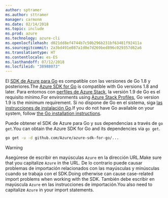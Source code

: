 ```yaml
---
author: sptramer
ms.author: sttramer
manager: carmonm
ms.date: 02/14/2018
ms.topic: include
ms.prod: azure
ms.technology: azure-cli
ms.openlocfilehash: d021dd8ef4744b7c50b296b231bf63481f92411a
ms.sourcegitcommit: 2a3bd491e087a1d0e7d269bed896c029357d62a6
ms.translationtype: HT
ms.contentlocale: es-ES
ms.lasthandoff: 07/12/2018
ms.locfileid: "38988073"
---
```

<span data-ttu-id="5b23e-101">El [SDK de Azure para Go](https://github.com/Azure/azure-sdk-for-go) es compatible con las versiones de Go 1.8 y posteriores.</span><span class="sxs-lookup"><span data-stu-id="5b23e-101">The [Azure SDK for Go](https://github.com/Azure/azure-sdk-for-go) is compatible with Go versions 1.8 and later.</span></span> <span data-ttu-id="5b23e-102">Para entornos con [perfiles de Azure Stack](https://docs.microsoft.com/azure/azure-stack/azure-stack-version-profiles), la versión 1.9 de Go es el requisito mínimo.</span><span class="sxs-lookup"><span data-stu-id="5b23e-102">For environments using [Azure Stack Profiles](https://docs.microsoft.com/azure/azure-stack/azure-stack-version-profiles), Go version 1.9 is the minimum requirement.</span></span>
<span data-ttu-id="5b23e-103">Si no dispone de Go en el sistema, siga [las instrucciones de instalación Go](https://golang.org/doc/install).</span><span class="sxs-lookup"><span data-stu-id="5b23e-103">If you do not have Go available on your system, follow [the Go installation instructions](https://golang.org/doc/install).</span></span>

<span data-ttu-id="5b23e-104">Puede obtener el SDK de Azure para Go y sus dependencias a través de `go get`.</span><span class="sxs-lookup"><span data-stu-id="5b23e-104">You can obtain the Azure SDK for Go and its dependencies via `go get`.</span></span>

```bash
go get -u -d github.com/Azure/azure-sdk-for-go/...
```

> [!WARNING]
> <span data-ttu-id="5b23e-105">Asegúrese de escribir en mayúsculas `Azure` en la dirección URL.</span><span class="sxs-lookup"><span data-stu-id="5b23e-105">Make sure that you capitalize `Azure` in the URL.</span></span> <span data-ttu-id="5b23e-106">De lo contrario puede causar problemas de importación relacionados con las mayúsculas y minúsculas cuando se trabaja con el SDK.</span><span class="sxs-lookup"><span data-stu-id="5b23e-106">Doing otherwise can cause case-related import problems when working with the SDK.</span></span> <span data-ttu-id="5b23e-107">También debe escribir en mayúscula `Azure` en las instrucciones de importación.</span><span class="sxs-lookup"><span data-stu-id="5b23e-107">You also need to capitalize `Azure` in your import statements.</span></span>
